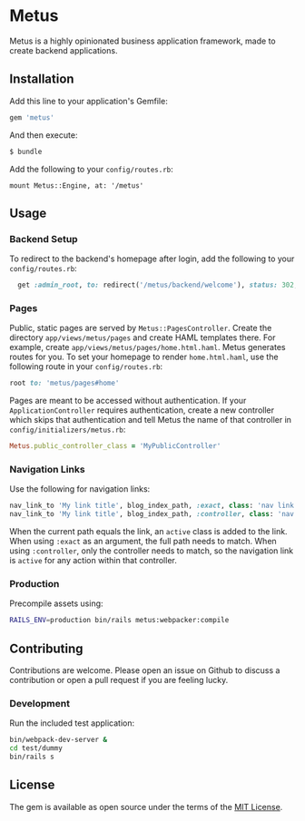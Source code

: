 # Metus

Metus is a highly opinionated business application framework, made to create backend applications.

## Installation

Add this line to your application's Gemfile:

```ruby
gem 'metus'
```

And then execute:

```bash
$ bundle
```

Add the following to your `config/routes.rb`:

```
mount Metus::Engine, at: '/metus'
```

## Usage

### Backend Setup

To redirect to the backend's homepage after login, add the following to your `config/routes.rb`:

```ruby
  get :admin_root, to: redirect('/metus/backend/welcome'), status: 302, as: :admin_root
```

### Pages

Public, static pages are served by `Metus::PagesController`. Create the directory `app/views/metus/pages` and create HAML templates there. For example, create `app/views/metus/pages/home.html.haml`. Metus generates routes for you. To set your homepage to render `home.html.haml`, use the following route in your `config/routes.rb`:

```ruby
root to: 'metus/pages#home'
```

Pages are meant to be accessed without authentication. If your `ApplicationController` requires authentication, create a new controller which skips that authentication and tell Metus the name of that controller in `config/initializers/metus.rb`:

```ruby
Metus.public_controller_class = 'MyPublicController'
```

### Navigation Links

Use the following for navigation links:

```ruby
nav_link_to 'My link title', blog_index_path, :exact, class: 'nav link'
nav_link_to 'My link title', blog_index_path, :controller, class: 'nav link'
```

When the current path equals the link, an `active` class is added to the link. When using `:exact` as an argument, the full path needs to match. When using `:controller`, only the controller needs to match, so the navigation link is `active` for any action within that controller.

### Production

Precompile assets using:

```bash
RAILS_ENV=production bin/rails metus:webpacker:compile
```

## Contributing

Contributions are welcome. Please open an issue on Github to discuss a contribution or open a pull request if you are feeling lucky.

### Development

Run the included test application:

```bash
bin/webpack-dev-server &
cd test/dummy
bin/rails s
```

## License

The gem is available as open source under the terms of the [MIT License](https://opensource.org/licenses/MIT).
